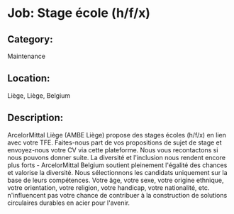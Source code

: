 # Job: Stage école (h/f/x)
## Category: 
Maintenance
## Location: 
Liège, Liège, Belgium
## Description:
ArcelorMittal Liège (AMBE Liège) propose des stages écoles (h/f/x) en lien avec votre TFE. Faites-nous part de vos propositions de sujet de stage et envoyez-nous votre CV via cette plateforme. Nous vous recontactons si nous pouvons donner suite.
La diversité et l'inclusion nous rendent encore plus forts -  ArcelorMittal Belgium soutient pleinement l'égalité des chances et valorise la diversité. Nous sélectionnons les candidats uniquement sur la base de leurs compétences. Votre âge, votre sexe, votre origine ethnique, votre orientation, votre religion, votre handicap, votre nationalité, etc. n'influencent pas votre chance de contribuer à la construction de solutions circulaires durables en acier pour l'avenir.
